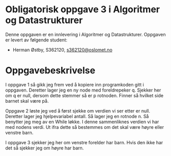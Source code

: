 # Obligatorisk oppgave 3 i Algoritmer og Datastrukturer

Denne oppgaven er en innlevering i Algoritmer og Datastrukturer. 
Oppgaven er levert av følgende student:
* Herman Østby, S362120, s362120@oslomet.no


# Oppgavebeskrivelse

I oppgave 1 så gikk jeg frem ved å kopiere inn programkoden gitt i oppgaven. 
Deretter lager jeg en ny node med foreldrepeker q. Sjekker her om q er null, dersom dette stemmer
så er p rotnoden. Finner så hvilket side barnet skal være på. 

Oppgave 2 løste jeg ved å først sjekke om verdien  vi ser etter er null.
Deretter lager jeg hjelpevariabel antall. Så lager jeg en rotnode n.
Så benytter jeg meg av en While løkke. I denne sammenliknes verdien vi har
med nodens verdi. Ut ifra dette så bestemmes om det skal være høyre eller venstre barn.

I oppgave 3 sjekker jeg her om venstre forelder har barn. Hvis den ikke
har det så sjekker jeg om høyre har barn. 

